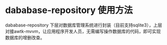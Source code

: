 # dababase-repository 使用方法

dababase-repository 下层对数据库管理系统进行封装（目前支持sqlite3），上层对接awtk-mvvm，让应用程序开发人员，无需编写操作数据库的代码，即可实现数据库的增删改查。

